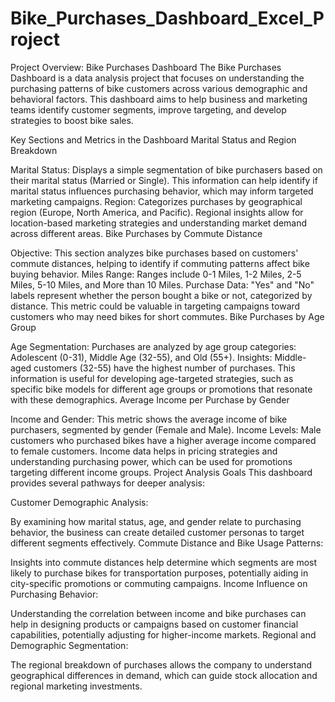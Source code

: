 # Bike_Purchases_Dashboard_Excel_Project
Project Overview: Bike Purchases Dashboard
The Bike Purchases Dashboard is a data analysis project that focuses on understanding the purchasing patterns of bike customers across various demographic and behavioral factors. This dashboard aims to help business and marketing teams identify customer segments, improve targeting, and develop strategies to boost bike sales.

Key Sections and Metrics in the Dashboard
Marital Status and Region Breakdown

Marital Status: Displays a simple segmentation of bike purchasers based on their marital status (Married or Single). This information can help identify if marital status influences purchasing behavior, which may inform targeted marketing campaigns.
Region: Categorizes purchases by geographical region (Europe, North America, and Pacific). Regional insights allow for location-based marketing strategies and understanding market demand across different areas.
Bike Purchases by Commute Distance

Objective: This section analyzes bike purchases based on customers' commute distances, helping to identify if commuting patterns affect bike buying behavior.
Miles Range: Ranges include 0-1 Miles, 1-2 Miles, 2-5 Miles, 5-10 Miles, and More than 10 Miles.
Purchase Data:
"Yes" and "No" labels represent whether the person bought a bike or not, categorized by distance.
This metric could be valuable in targeting campaigns toward customers who may need bikes for short commutes.
Bike Purchases by Age Group

Age Segmentation: Purchases are analyzed by age group categories: Adolescent (0-31), Middle Age (32-55), and Old (55+).
Insights:
Middle-aged customers (32-55) have the highest number of purchases.
This information is useful for developing age-targeted strategies, such as specific bike models for different age groups or promotions that resonate with these demographics.
Average Income per Purchase by Gender

Income and Gender: This metric shows the average income of bike purchasers, segmented by gender (Female and Male).
Income Levels:
Male customers who purchased bikes have a higher average income compared to female customers.
Income data helps in pricing strategies and understanding purchasing power, which can be used for promotions targeting different income groups.
Project Analysis Goals
This dashboard provides several pathways for deeper analysis:

Customer Demographic Analysis:

By examining how marital status, age, and gender relate to purchasing behavior, the business can create detailed customer personas to target different segments effectively.
Commute Distance and Bike Usage Patterns:

Insights into commute distances help determine which segments are most likely to purchase bikes for transportation purposes, potentially aiding in city-specific promotions or commuting campaigns.
Income Influence on Purchasing Behavior:

Understanding the correlation between income and bike purchases can help in designing products or campaigns based on customer financial capabilities, potentially adjusting for higher-income markets.
Regional and Demographic Segmentation:

The regional breakdown of purchases allows the company to understand geographical differences in demand, which can guide stock allocation and regional marketing investments.
